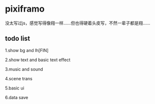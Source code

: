 # pixiframo

没太写过js，感觉写得像翔一样……但也得硬着头皮写，不然一辈子都是翔……

## todo list
1.show bg and lh[FIN]

2.show text and basic text effect

3.music and sound

4.scene trans

5.basic ui

6.data save